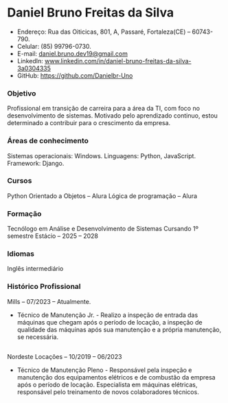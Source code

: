 # Daniel Bruno Freitas da Silva
 - Endereço: Rua das Oiticicas, 801, A, Passaré, Fortaleza(CE) – 60743-790.
 - Celular: (85) 99796-0730.
 - E-mail: daniel.bruno.dev19@gmail.com
 - LinkedIn: www.linkedin.com/in/daniel-bruno-freitas-da-silva-3a0304335
 - GitHub: https://github.com/Danielbr-Uno

### Objetivo
Profissional em transição de carreira para a área da TI, com foco no desenvolvimento de sistemas. Motivado pelo aprendizado continuo, estou determinado a contribuir para o crescimento da empresa.

### Áreas de conhecimento
Sistemas operacionais: Windows.
Linguagens: Python, JavaScript.
Framework: Django.

### Cursos
Python Orientado a Objetos – Alura
Lógica de programação – Alura

### Formação
Tecnólogo em Análise e Desenvolvimento de Sistemas
Cursando 1º semestre
Estácio – 2025 – 2028

### Idiomas
Inglês intermediário

### Histórico Profissional
Mills – 07/2023 – Atualmente.
 - Técnico de Manutenção Jr. - Realizo a inspeção de entrada das máquinas que chegam após o período de locação, a inspeção de qualidade das máquinas após sua manutenção e a própria manutenção, se necessária.
##
Nordeste Locações – 10/2019 – 06/2023
 - Técnico de Manutenção Pleno - Responsável pela inspeção e manutenção dos equipamentos elétricos e de combustão da empresa após o período de locação. Especialista em máquinas elétricas, responsável pelo treinamento de novos colaboradores técnicos.
